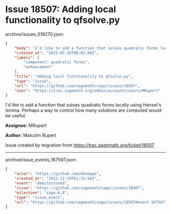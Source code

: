 # Issue 18507: Adding local functionality to qfsolve.py

archive/issues_018270.json:
```json
{
    "body": "I'd like to add a function that solves quadratic forms locally using Hensel's lemma. Perhaps a way to control how many solutions are computed would be useful. \n\n**Assignee:** MRupert\n\n**Author:** Malcolm Rupert\n\nIssue created by migration from https://trac.sagemath.org/ticket/18507\n\n",
    "created_at": "2015-05-26T00:02:00Z",
    "labels": [
        "component: quadratic forms",
        "enhancement"
    ],
    "title": "Adding local functionality to qfsolve.py",
    "type": "issue",
    "url": "https://github.com/sagemath/sage/issues/18507",
    "user": "https://trac.sagemath.org/admin/accounts/users/MRupert"
}
```
I'd like to add a function that solves quadratic forms locally using Hensel's lemma. Perhaps a way to control how many solutions are computed would be useful. 

**Assignee:** MRupert

**Author:** Malcolm Rupert

Issue created by migration from https://trac.sagemath.org/ticket/18507





---

archive/issue_events_167597.json:
```json
{
    "actor": "https://github.com/mkoeppe",
    "created_at": "2022-12-29T01:32:56Z",
    "event": "demilestoned",
    "issue": "https://github.com/sagemath/sage/issues/18507",
    "milestone": "sage-6.8",
    "type": "issue_event",
    "url": "https://github.com/sagemath/sage/issues/18507#event-167597"
}
```
